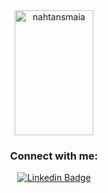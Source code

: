 <meta name="viewport" content="width=device-width, initial-scale=1.0">
<div align="center" class="row">
<!--  <img height='200' src="https://github-readme-stats.vercel.app/api?username=nahtansmaia&show_icons=true&count_private=true&locale=en&layout=compact&theme=dracula" alt="nahtansmaia" style="width:50%;"/> -->
  <!--<a href="https://github.com/nahtansmaia" target="_blank" rel="noopener noreferrer"><img src="https://crd.so/i/nahtansmaia?dark&removeLink" alt="nahtansmaia’s GitHub image" width="600" height="314" />-->
  <img height='200' src="https://github-readme-stats.vercel.app/api/top-langs/?username=nahtansmaia&layout=compact&theme=dracula" alt="nahtansmaia" style="width:50%;"/>
</div>
<h3 align="center" color="blue">Connect with me:</h3>
<div align="center">
  
[![Linkedin Badge](https://img.shields.io/badge/-Nathan%20Maia-6633cc?style=flat-square&logo=Linkedin&logoColor=white&link=https://www.linkedin.com/in/nathanmaia/)](https://www.linkedin.com/in/nathanmaia/)
  
</div>
